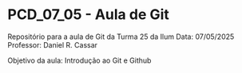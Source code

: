 # PCD_07_05 - Aula de Git
Repositório para a aula de Git da Turma 25 da Ilum
Data: 07/05/2025
Professor: Daniel R. Cassar

Objetivo da aula: Introdução ao Git e Github
